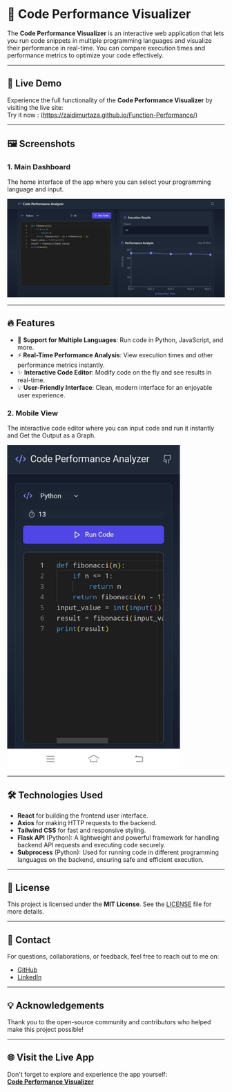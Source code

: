 # 🎯 **Code Performance Visualizer**

The **Code Performance Visualizer** is an interactive web application that lets you run code snippets in multiple programming languages and visualize their performance in real-time. You can compare execution times and performance metrics to optimize your code effectively.

---

## 🚀 **Live Demo**

Experience the full functionality of the **Code Performance Visualizer** by visiting the live site:  
Try it now : (https://zaidimurtaza.github.io/Function-Performance/)

---

## 🖼️ **Screenshots**

### 1. **Main Dashboard**
The home interface of the app where you can select your programming language and input.

![Main Dashboard](./images/dashboard.jpg)

---

## 🔥 **Features**

- 🔄 **Support for Multiple Languages**: Run code in Python, JavaScript, and more.
- ⚡ **Real-Time Performance Analysis**: View execution times and other performance metrics instantly.
- ✨ **Interactive Code Editor**: Modify code on the fly and see results in real-time.
- 💡 **User-Friendly Interface**: Clean, modern interface for an enjoyable user experience.


### 2. **Mobile View**
The interactive code editor where you can input code and run it instantly and Get the Output as a Graph.

<img src="./images/mobile-view.jpeg" width="400" />

---

## 🛠️ **Technologies Used**

- **React** for building the frontend user interface.
- **Axios** for making HTTP requests to the backend.
- **Tailwind CSS** for fast and responsive styling.
- **Flask API** (Python): A lightweight and powerful framework for handling backend API requests and executing code securely.
- **Subprocess** (Python): Used for running code in different programming languages on the backend, ensuring safe and efficient execution.

---

## 📜 **License**

This project is licensed under the **MIT License**. See the [LICENSE](LICENSE) file for more details.

---

## 💬 **Contact**

For questions, collaborations, or feedback, feel free to reach out to me on:

- [GitHub](https://github.com/zaidimurtaza)
- [LinkedIn](https://www.linkedin.com/in/murtaza-57816b302/)

---

## 💡 **Acknowledgements**

Thank you to the open-source community and contributors who helped make this project possible!

---

## 🌐 **Visit the Live App**

Don't forget to explore and experience the app yourself:  
[**Code Performance Visualizer**](https://zaidimurtaza.github.io/Function-Performance/)
